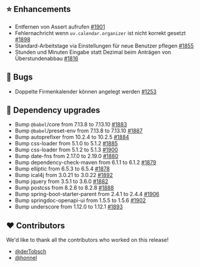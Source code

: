 ## ⭐ Enhancements

- Entfernen von Assert aufrufen [#1901](https://github.com/synyx/urlaubsverwaltung/pull/1901)
- Fehlernachricht wenn `uv.calendar.organizer` ist nicht korrekt gesetzt [#1898](https://github.com/synyx/urlaubsverwaltung/issues/1898)
- Standard-Arbeitstage via Einstellungen für neue Benutzer pflegen  [#1855](https://github.com/synyx/urlaubsverwaltung/issues/1855)
- Stunden und Minuten Eingabe statt Dezimal beim Anträgen von Überstundenabbau [#1816](https://github.com/synyx/urlaubsverwaltung/issues/1816)

## 🐞 Bugs

- Doppelte Firmenkalender können angelegt werden [#1253](https://github.com/synyx/urlaubsverwaltung/issues/1253)

## 🔨 Dependency upgrades

- Bump `@babel`/core from 7.13.8 to 7.13.10 [#1883](https://github.com/synyx/urlaubsverwaltung/pull/1883)
- Bump `@babel`/preset-env from 7.13.8 to 7.13.10 [#1887](https://github.com/synyx/urlaubsverwaltung/pull/1887)
- Bump autoprefixer from 10.2.4 to 10.2.5 [#1884](https://github.com/synyx/urlaubsverwaltung/pull/1884)
- Bump css-loader from 5.1.0 to 5.1.2 [#1885](https://github.com/synyx/urlaubsverwaltung/pull/1885)
- Bump css-loader from 5.1.2 to 5.1.3 [#1900](https://github.com/synyx/urlaubsverwaltung/pull/1900)
- Bump date-fns from 2.17.0 to 2.19.0 [#1880](https://github.com/synyx/urlaubsverwaltung/pull/1880)
- Bump dependency-check-maven from 6.1.1 to 6.1.2 [#1879](https://github.com/synyx/urlaubsverwaltung/pull/1879)
- Bump elliptic from 6.5.3 to 6.5.4 [#1878](https://github.com/synyx/urlaubsverwaltung/pull/1878)
- Bump ical4j from 3.0.21 to 3.0.22 [#1892](https://github.com/synyx/urlaubsverwaltung/pull/1892)
- Bump jquery from 3.5.1 to 3.6.0 [#1882](https://github.com/synyx/urlaubsverwaltung/pull/1882)
- Bump postcss from 8.2.6 to 8.2.8 [#1888](https://github.com/synyx/urlaubsverwaltung/pull/1888)
- Bump spring-boot-starter-parent from 2.4.1 to 2.4.4 [#1906](https://github.com/synyx/urlaubsverwaltung/pull/1906)
- Bump springdoc-openapi-ui from 1.5.5 to 1.5.6 [#1902](https://github.com/synyx/urlaubsverwaltung/pull/1902)
- Bump underscore from 1.12.0 to 1.12.1 [#1893](https://github.com/synyx/urlaubsverwaltung/pull/1893)

## ❤️ Contributors

We'd like to thank all the contributors who worked on this release!

- [@derTobsch](https://github.com/derTobsch)
- [@honnel](https://github.com/honnel)
